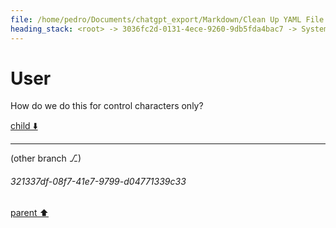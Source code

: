 ```yaml
---
file: /home/pedro/Documents/chatgpt_export/Markdown/Clean Up YAML File.md
heading_stack: <root> -> 3036fc2d-0131-4ece-9260-9db5fda4bac7 -> System -> c906f56e-5281-42ae-8f8c-e85f1623ae7e -> System -> aaa29a78-0bff-4967-a89c-a8299281843e -> User -> ef56f22f-19f1-42bd-a214-5b79de6e7c35 -> Assistant -> Steps to Clean Up the File -> Python Code to Perform These Steps -> 46afc464-1a90-4766-a3f3-4c9802264e4f -> Assistant -> 60c6cdcf-c5c3-4266-b15f-82e433f32926 -> Tool -> 3d4d27b4-e900-4388-8031-380ec6250890 -> Assistant -> aaa25102-ed61-4c87-b709-62516f83bb2c -> User -> 51b77da6-7d1a-4439-8c6f-863453a3331d -> Assistant -> Code to Auto-Escape Control Characters -> 65250812-09ae-450a-8cae-f909b1d2e1f8 -> Assistant -> 8907255b-077e-4485-94fb-31d0a0421fb2 -> Tool -> ee9bc4c0-32e0-46dd-94f4-1491089b8c02 -> Assistant -> aaa2e67d-09e1-430e-8a37-d05b96bdde98 -> User -> b6c892c1-d6c7-48da-89ef-732ad44acc9e -> Assistant -> Control Characters -> Non-Printable Characters -> aaa24ca6-b0e9-4236-a35b-521a2ea3a40b -> User
---
```

# User

How do we do this for control characters only?

[child ⬇️](#321337df-08f7-41e7-9799-d04771339c33)

---

(other branch ⎇)
###### 321337df-08f7-41e7-9799-d04771339c33
[parent ⬆️](#aaa24ca6-b0e9-4236-a35b-521a2ea3a40b)
